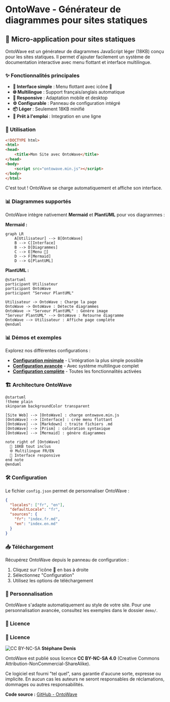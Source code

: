 # OntoWave - Générateur de diagrammes pour sites statiques

## 🌊 Micro-application pour sites statiques

OntoWave est un générateur de diagrammes JavaScript léger (18KB) conçu pour les sites statiques. Il permet d'ajouter facilement un système de documentation interactive avec menu flottant et interface multilingue.

### ✨ Fonctionnalités principales

- **🎯 Interface simple** : Menu flottant avec icône 🌊
- **🌐 Multilingue** : Support français/anglais automatique  
- **📱 Responsive** : Adaptation mobile et desktop
- **⚙️ Configurable** : Panneau de configuration intégré
- **📦 Léger** : Seulement 18KB minifié
- **🚀 Prêt à l'emploi** : Integration en une ligne

### 🎯 Utilisation

```html
<!DOCTYPE html>
<html>
<head>
    <title>Mon Site avec OntoWave</title>
</head>
<body>
    <script src="ontowave.min.js"></script>
</body>
</html>
```

C'est tout ! OntoWave se charge automatiquement et affiche son interface.

### 📊 Diagrammes supportés

OntoWave intègre nativement **Mermaid** et **PlantUML** pour vos diagrammes :

**Mermaid :**
```mermaid
graph LR
    A[Utilisateur] --> B[OntoWave]
    B --> C[Interface]
    B --> D[Diagrammes]
    C --> E[Menu 🌊]
    D --> F[Mermaid]
    D --> G[PlantUML]
```

**PlantUML :**
```plantuml
@startuml
participant Utilisateur
participant OntoWave
participant "Serveur PlantUML"

Utilisateur -> OntoWave : Charge la page
OntoWave -> OntoWave : Détecte diagrammes
OntoWave -> "Serveur PlantUML" : Génère image
"Serveur PlantUML" --> OntoWave : Retourne diagramme
OntoWave --> Utilisateur : Affiche page complète
@enduml
```

### 📊 Démos et exemples

Explorez nos différentes configurations :

- **[Configuration minimale](demo/minimal.html)** - L'intégration la plus simple possible
- **[Configuration avancée](demo/advanced.html)** - Avec système multilingue complet  
- **[Configuration complète](demo/full-config.html)** - Toutes les fonctionnalités activées

### 🏗️ Architecture OntoWave

```plantuml
@startuml
!theme plain
skinparam backgroundColor transparent

[Site Web] --> [OntoWave] : charge ontowave.min.js
[OntoWave] --> [Interface] : crée menu flottant
[OntoWave] --> [Markdown] : traite fichiers .md
[OntoWave] --> [Prism] : coloration syntaxique
[OntoWave] --> [Mermaid] : génère diagrammes

note right of [OntoWave]
  🌊 18KB tout inclus
  🌐 Multilingue FR/EN
  📱 Interface responsive
end note
@enduml
```

### 🛠️ Configuration

Le fichier `config.json` permet de personnaliser OntoWave :

```json
{
  "locales": ["fr", "en"],
  "defaultLocale": "fr",
  "sources": {
    "fr": "index.fr.md",
    "en": "index.en.md"
  }
}
```

### 📥 Téléchargement

Récupérez OntoWave depuis le panneau de configuration :

1. Cliquez sur l'icône 🌊 en bas à droite
2. Sélectionnez "Configuration"  
3. Utilisez les options de téléchargement

### 🎨 Personnalisation

OntoWave s'adapte automatiquement au style de votre site. Pour une personnalisation avancée, consultez les exemples dans le dossier `demo/`.

### 📜 Licence

### 📜 Licence

![CC BY-NC-SA](https://i.creativecommons.org/l/by-nc-sa/4.0/88x31.png) **Stéphane Denis**

OntoWave est publié sous licence **CC BY-NC-SA 4.0** (Creative Commons Attribution-NonCommercial-ShareAlike).

Ce logiciel est fourni "tel quel", sans garantie d'aucune sorte, expresse ou implicite. En aucun cas les auteurs ne seront responsables de réclamations, dommages ou autres responsabilités.

**Code source :** [GitHub - OntoWave](https://github.com/stephanedenis/OntoWave)
